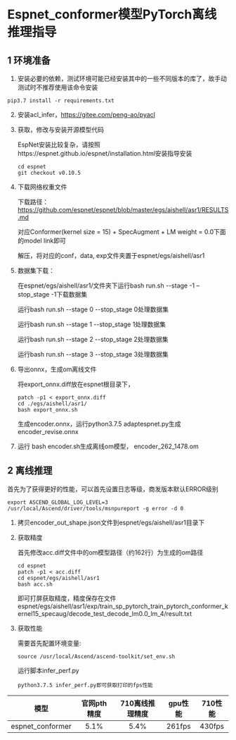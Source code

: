 # Espnet_conformer模型PyTorch离线推理指导

## 1 环境准备 

1. 安装必要的依赖，测试环境可能已经安装其中的一些不同版本的库了，故手动测试时不推荐使用该命令安装  

```
pip3.7 install -r requirements.txt  
```

2. 安装acl_infer，https://gitee.com/peng-ao/pyacl

3. 获取，修改与安装开源模型代码  

   EspNet安装比较复杂，请按照https://espnet.github.io/espnet/installation.html安装指导安装

   ```
   cd espnet
   git checkout v0.10.5
   ```

3. 下载网络权重文件

   下载路径：https://github.com/espnet/espnet/blob/master/egs/aishell/asr1/RESULTS.md

   对应Conformer(kernel size = 15) + SpecAugment + LM weight = 0.0下面的model link即可

   解压，将对应的conf，data, exp文件夹置于espnet/egs/aishell/asr1

4. 数据集下载：

   在espnet/egs/aishell/asr1/文件夹下运行bash run.sh --stage -1 –stop_stage -1下载数据集

   运行bash run.sh --stage 0 --stop_stage 0处理数据集

   运行bash run.sh --stage 1 --stop_stage 1处理数据集

   运行bash run.sh --stage 2 --stop_stage 2处理数据集

   运行bash run.sh --stage 3 --stop_stage 3处理数据集

5. 导出onnx，生成om离线文件

   将export_onnx.diff放在espnet根目录下，

   ```
   patch -p1 < export_onnx.diff
   cd ./egs/aishell/asr1/
   bash export_onnx.sh
   ```

   生成encoder.onnx，运行python3.7.5 adaptespnet.py生成encoder_revise.onnx

6. 运行 bash encoder.sh生成离线om模型， encoder_262_1478.om

   

## 2 离线推理 

   首先为了获得更好的性能，可以首先设置日志等级，商发版本默认ERROR级别

```
export ASCEND_GLOBAL_LOG_LEVEL=3
/usr/local/Ascend/driver/tools/msnpureport -g error -d 0
```

1.  拷贝encoder_out_shape.json文件到espnet/egs/aishell/asr1目录下

2. 获取精度

   首先修改acc.diff文件中的om模型路径（约162行）为生成的om路径

   ```
   cd espnet
   patch -p1 < acc.diff
   cd espnet/egs/aishell/asr1
   bash acc.sh
   ```

   即可打屏获取精度，精度保存在文件espnet/egs/aishell/asr1/exp/train_sp_pytorch_train_pytorch_conformer_kernel15_specaug/decode_test_decode_lm0.0_lm_4/result.txt

3. 获取性能

   需要首先配置环境变量:

   ```
   source /usr/local/Ascend/ascend-toolkit/set_env.sh
   ```

   运行脚本infer_perf.py

   ```
   python3.7.5 infer_perf.py即可获取打印的fps性能
   ```

   

|       模型       | 官网pth精度 | 710离线推理精度 | gpu性能 | 710性能 |
| :--------------: | :---------: | :-------------: | :-----: | :-----: |
| espnet_conformer |    5.1%     |      5.4%       | 261fps  | 430fps  |
